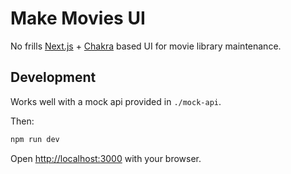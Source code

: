 # Make Movies UI

No frills [Next.js](https://nextjs.org) + [Chakra](https://chakra-ui.com) based UI for movie library maintenance.

## Development

Works well with a mock api provided in `./mock-api`.

Then:

```bash
npm run dev
```

Open [http://localhost:3000](http://localhost:3000) with your browser.
